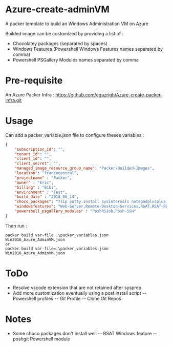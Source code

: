 # Azure-create-adminVM

A packer template to build an Windows Administration VM on Azure

Builded image can be customized by providing a list of :
- Chocolatey packages (separated by spaces)
- Windows Features (Powershell Windows Features names separated by comma) 
- Powershell PSGallery Modules names separated by comma

# Pre-requisite
An Azure Packer Infra : https://github.com/egazrigh/Azure-create-packer-infra.git

# Usage

Can add a packer_variable.json file to configure theses variables :
```JSON
{
    "subscription_id": "",
    "tenant_id": "",
    "client_id": "",
    "client_secret": "",
    "managed_image_resource_group_name": "Packer-Builded-Images",
    "location": "francecentral",
    "projectname" : "Packer",
    "owner" : "Eric",
    "billing" : "Bibi",
    "environment" : "Test",
    "build_date" : "2018_06_14",
    "choco_packages": "7zip putty.install sysinternals notepadplusplus git AzureStorageExplorer packer terraform vscode googlechrome AzurePowerShell poshgit pester",
    "windowsfeatures": "Web-Server,Remote-Desktop-Services,RSAT,RSAT-RDS-Tools,RSAT-File-Services,Web-Mgmt-Console",
    "powershell_psgallery_modules" : "PoshRSJob,Posh-SSH"
}
```
Then run :
```
packer build var-file .\packer_variables.json Win2016_Azure_AdminVM.json
or 
packer build var-file=.\packer_variables.json Win2016_Azure_AdminVM.json
```

# ToDo
- Resolve vscode extension that are not retained after sysprep
- Add more customization eventually using a post install script 
-- Powershell profiles
-- Git Profile
-- Clone Git Repos

# Notes
- Some choco packages don't install well
-- RSAT Windows feature
-- poshgit Powershell module


